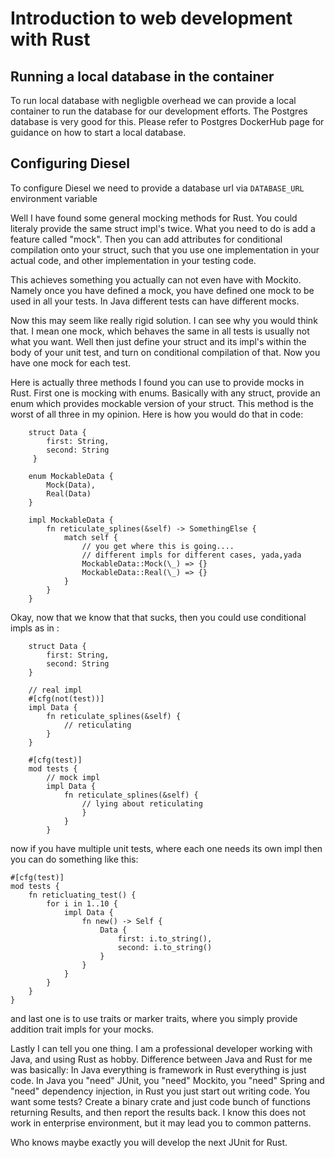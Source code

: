 # Introduction to web development with Rust

## Running a local database in the container
To run local database with negligble overhead we can provide a local container to run the database for our 
development efforts. The Postgres database is very good for this. Please refer to Postgres DockerHub page for guidance
on how to start a local database. 

## Configuring Diesel

To configure Diesel we need to provide a database url via `DATABASE_URL` environment variable 


Well I have found some general mocking methods for Rust. You could literaly provide the same struct impl's twice. What you need to do is add a feature called "mock". Then you can add attributes for conditional compilation onto your struct, such that you use one implementation in your actual code, and other implementation in your testing code.



This achieves something you actually can not even have with Mockito. Namely once you have defined a mock, you have defined one mock to be used in all your tests. In Java different tests can have different mocks.



Now this may seem like really rigid solution. I can see why you would think that. I mean one mock, which behaves the same in all tests is usually not what you want. Well then just define your struct and its impl's within the body of your unit test, and turn on conditional compilation of that. Now you have one mock for each test.



Here is actually three methods I found you can use to provide mocks in Rust. First one is mocking with enums. Basically with any struct, provide an enum which provides mockable version of your struct. This method is the worst of all three in my opinion. Here is how you would do that in code:

        struct Data {
            first: String,
            second: String
         }
    
        enum MockableData {
            Mock(Data),
            Real(Data)
        }
    
        impl MockableData {
            fn reticulate_splines(&self) -> SomethingElse {
                match self {
                    // you get where this is going....
                    // different impls for different cases, yada,yada
                    MockableData::Mock(\_) => {}
                    MockableData::Real(\_) => {}
                }
            }
        }
Okay, now that we know that that sucks, then you could use conditional impls as in :

        struct Data {
            first: String,
            second: String
        }

        // real impl
        #[cfg(not(test))]
        impl Data {
            fn reticulate_splines(&self) {
                // reticulating
            }
        }
    
        #[cfg(test)]
        mod tests {
            // mock impl
            impl Data {
                fn reticulate_splines(&self) {
                    // lying about reticulating
                    }
                }
            }
now if you have multiple unit tests, where each one needs its own impl then you can do something like this:

    #[cfg(test)]
    mod tests {
        fn reticluating_test() {
            for i in 1..10 {
                impl Data {
                    fn new() -> Self {
                        Data {
                            first: i.to_string(),
                            second: i.to_string()
                        }
                    }
                }
            }
        }
    }

and last one is to use traits or marker traits, where you simply provide addition trait impls for your mocks.



Lastly I can tell you one thing. I am a professional developer working with Java, and using Rust as hobby. Difference between Java and Rust for me was basically: In Java everything is framework in Rust everything is just code. In Java you "need" JUnit, you "need" Mockito, you "need" Spring and "need" dependency injection, in Rust you just start out writing code. You want some tests? Create a binary crate and just code bunch of functions returning Results, and then report the results back. I know this does not work in enterprise environment, but it may lead you to common patterns.



Who knows maybe exactly you will develop the next JUnit for Rust.